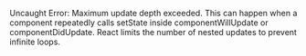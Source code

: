 Uncaught Error: Maximum update depth exceeded. This can happen when a component repeatedly calls setState inside componentWillUpdate or componentDidUpdate. React limits the number of nested updates to prevent infinite loops.

